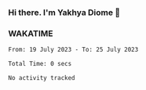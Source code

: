 ### Hi there. I'm Yakhya Diome 👋

### WAKATIME
<!--START_SECTION:waka-->

```txt
From: 19 July 2023 - To: 25 July 2023

Total Time: 0 secs

No activity tracked
```

<!--END_SECTION:waka-->
